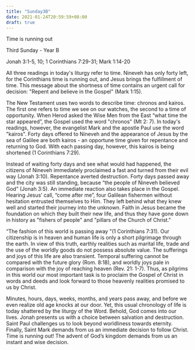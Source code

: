 ```yaml
---
title: "Sunday3B"
date: 2021-01-24T20:59:59+08:00
draft: true
---
```

Time is running out

Third Sunday - Year B

Jonah 3:1-5, 10; 1 Corinthians 7:29-31; Mark 1:14-20

<div id="buzzsprout-player-7422793"></div>
<script src="https://www.buzzsprout.com/1106963/7422793-time-is-running-out.js?container_id=buzzsprout-player-7422793&player=small" type="text/javascript" charset="utf-8"></script>

All three readings in today's liturgy refer to time. Nineveh has only forty left, for the Corinthians time is running out, and Jesus brings the fulfillment of time. This message about the shortness of time contains an urgent call for decision: "Repent and believe in the Gospel" (Mark 1:15).

The New Testament uses two words to describe time: chronos and kairos. The first one refers to time we see on our watches, the second to a time of opportunity. When Herod asked the Wise Men from the East “what time the star appeared”, the Gospel used the word "chronos" (Mt 2: 7). In today's readings, however, the evangelist Mark and the apostle Paul use the word "kairos". Forty days offered to Nineveh and the appearance of Jesus by the sea of Galilee are both kairos - an opportune time given for repentance and returning to God. With each passing day, however, this kairos is being shortened (1 Corinthians 7:29).

Instead of waiting forty days and see what would had happened, the citizens of Nineveh immediately proclaimed a fast and turned from their evil way (Jonah 3:10). Repentance averted destruction. Forty days passed away and the city was still standing, because “the people of Nineveh believed God” (Jonah 3:5). An immediate reaction also takes place in the Gospel. Hearing Jesus’ call, “come after me”, four Galilean fishermen without hesitation entrusted themselves to Him. They left behind what they knew well and started their journey into the unknown. Faith in Jesus became the foundation on which they built their new life, and thus they have gone down in history as "fishers of people" and "pillars of the Church of Christ."

“The fashion of this world is passing away "(1 Corinthians 7:31). Our citizenship is in heaven and human life is only a short pilgrimage through the earth. In view of this truth, earthly realities such as marital life, trade and the use of the worldly goods do not possess absolute value. The sufferings and joys of this life are also transient. Temporal suffering cannot be compared with the future glory (Rom. 8:18), and worldly joys pale in comparison with the joy of reaching heaven (Rev. 21: 1-7). Thus, as pilgrims in this world our most important task is to proclaim the Gospel of Christ in words and deeds and look forward to those heavenly realities promised to us by Christ.

Minutes, hours, days, weeks, months, and years pass away, and before we even realize old age knocks at our door. Yet, this usual chronology of life is today shattered by the liturgy of the Word. Behold, God comes into our lives. Jonah presents us with a choice between salvation and destruction. Saint Paul challenges us to look beyond worldliness towards eternity. Finally, Saint Mark demands from us an immediate decision to follow Christ. Time is running out! The advent of God’s kingdom demands from us an instant and wise decision.
